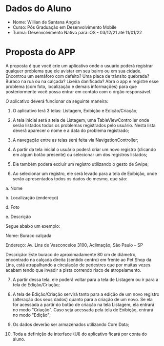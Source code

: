 # Dados do Aluno

- Nome: Willian de Santana Angola
- Curso: Pós Graduação em Desenvolvimento Mobile
- Turma: Desenvolvimento Nativo para iOS - 03/12/21 até 11/01/22

# Proposta do APP

A proposta é que você crie um aplicativo onde o usuário poderá registrar qualquer problema que ele avistar em seu bairro ou em sua cidade. Encontrou um semáforo com defeito? Uma placa de trânsito quebrada? Buraco na rua ou na calçada? Lixeira danificada? Abra o app e registre esse problema (com foto, localização e demais informações) para que posteriormente você possa entrar em contato com o órgão responsável.

O aplicativo deverá funcionar da seguinte maneira:

1. O aplicativo terá 3 telas: Listagem, Exibição e Edição/Criação;

2. A tela inicial será a tela de Listagem, uma TableViewController onde serão listados todos os problemas registrados pelo usuário. Nesta lista deverá aparecer o nome e a data do problema registrado;

3. A navegação entre as telas será feita via NavigationController;

4. A partir da tela inicial o usuário poderá criar um novo registro (clicando em algum botão presente) ou selecionar um dos registros listados;

5. Ele também poderá excluir um registro utilizando o gesto de Swipe;

6. Ao selecionar um registro, ele será levado para a tela de Exibição, onde serão apresentados todos os dados do mesmo, que são:

a. Nome

b. Localização (endereço)

d. Foto

e. Descrição

Segue abaixo um exemplo:

Nome: Buraco calçada

Endereço: Av. Lins de Vasconcelos 3100, Aclimação, São Paulo – SP

Descrição: Este buraco de aproximadamente 80 cm de diâmetro, encontrado na calçada direita (sentido centro) em frente ao Pet Shop da Lins, está atrapalhando a circulação de pedestres que por muitas vezes acabam tendo que invadir a pista correndo risco de atropelamento.

7. A partir dessa tela, ele poderá voltar para a tela de Listagem ou ir para a tela de Edição/Criação;

8. A tela de Edição/Criação servirá tanto para a edição de um novo registro (alteração dos seus dados) quanto para a criação de um novo. Se ela for acessada a partir do botão de criação na tela Listagem, ela entrará no modo "Criação". Caso seja acessada pela tela de Exibição, entrará no modo "Edição";

9. Os dados deverão ser armazenados utilizando Core Data;

10. Toda a definição de interface (UI) do aplicativo ficará por conta do aluno.
